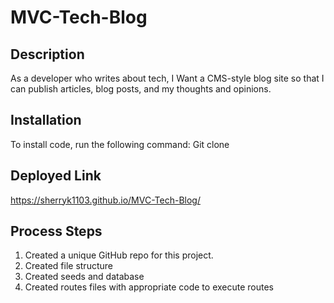 # MVC-Tech-Blog

## Description

As a developer who writes about tech, I Want a CMS-style blog site so that I can publish articles, blog posts, and my thoughts and opinions.

## Installation

To install code, run the following command:
Git clone <paste SSH key>

## Deployed Link

https://sherryk1103.github.io/MVC-Tech-Blog/

## Process Steps

1. Created a unique GitHub repo for this project.
2. Created file structure
3. Created seeds and database
4. Created routes files with appropriate code to execute routes
